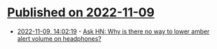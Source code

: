# [Published on 2022-11-09](index.md)

* [2022-11-09, 14:02:19](https://news.ycombinator.com/item?id=33531711) - [Ask HN: Why is there no way to lower amber alert volume on headphones?](https://news.ycombinator.com/item?id=33531711)
